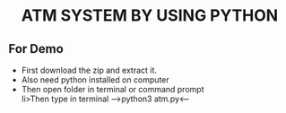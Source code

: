 <h1 ALIGN="CENTER">ATM SYSTEM BY USING PYTHON</h1>
<h2>For Demo</h2>
<ul>
  <li>First download the zip and extract it.</li>
  <li>Also need python installed on computer</li>
  <li>Then open folder in terminal or command prompt</li>
  li>Then type in terminal -->python3 atm.py<--</li>  
<ul>

